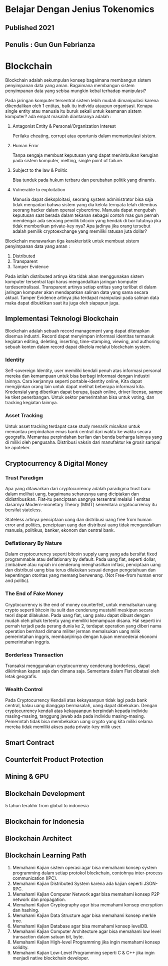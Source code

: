 # Belajar Dengan Jenius Tokenomics

## Published 2021

## Penulis : Gun Gun Febrianza

# Blockchain

Blockchain adalah sekumpulan konsep bagaimana membangun sistem penyimpanan data yang aman. Bagaimana membangun sistem penyimpanan data yang sebisa mungkin kebal terhadap manipulasi? 

Pada jaringan komputer tersentral sistem lebih mudah dimanipulasi karena dikendalikan oleh 1 entitas, baik itu individu ataupun organisasi. Kenapa single entity atau manusia itu buruk sekali untuk keamanan sistem komputer? ada empat masalah diantaranya adalah :

1. Antagonist Entity & Personal/Organization Interest

   Perilaku cheating, corrupt atau oportunis dalam memanipulasi sistem. 

2. Human Error

   Tanpa sengaja membuat keputusan yang dapat menimbulkan kerugian pada sistem komputer, melting, single point of failure.

3. Subject to the law & Politic

   Bisa tunduk pada hukum terbaru dan perubahan politik yang dinamis.

4. Vulnerable to exploitation

   Manusia dapat dieksploitasi, seorang system administrator bisa saja tidak menyadari bahwa sistem yang dia kelola ternyata telah ditembus seorang hacker dalam operasi cybercrime. Manusia dapat mengubah keputusan saat berada dalam tekanan sebagai contoh mas gun pernah mendengar ada seorang pemilik bitcoin yang hendak di bor lututnya jika tidak memberikan private-key nya? Apa jadinya jika orang tersebut adalah pemilik cryptoexchange yang memiliki ratusan juta dollar?

Blockchain menawarkan tiga karakteristik untuk membuat sistem penyimpanan data yang aman :

1. Distributed
2. Transparent
3. Tamper Evidence

Pada istilah distributed artinya kita tidak akan menggunakan sistem komputer tersentral tapi harus mengandalkan jaringan komputer terdesentralisasi. Transparent artinya setiap entitas yang terlibat di dalam jaringan komputer akan mendapatkan salinan data yang sama secara aktual. Tamper Evidence artinya jika terdapat manipulasi pada salinan data maka dapat dibuktikan saat itu juga oleh siapapun juga.



## Implementasi Teknologi Blockchain

Blockchain adalah sebuah record management yang dapat diterapkan disemua industri. Record dapat menyimpan informasi identitas termasuk kegiatan editing, deleting, inserting, time-stamping, viewing, and authoring sebuah konten dalam record dapat dikelola melalui blockchain system.

### Identity 

Self-sovereign Identity, user memiliki kendali penuh atas informasi personal mereka dan kemampuan untuk bisa berbagi informasi dengan industri lainnya. Cara kerjannya seperti portable-identity online, Kita dapat mengijinkan orang lain untuk dapat melihat beberapa informasi kita. Kredensial yang diberikan dapat berupa, ijazah online, driver license, sampe ke tiket penerbangan. Untuk sektor pemerintahan bisa untuk voting, dan tracking kegiatan lainnya.

### Asset Tracking

Untuk asset tracking terdapat case study menarik misalkan untuk memantau perpindahan emas bank central dari waktu ke waktu secara geografis. Memantau perpindahan berlian dan benda berharga lainnya yang di miliki oleh pengusaha. Distribusi vaksin dari manufaktur ke grosir sampai ke apoteker.



## Cryptocurrency & Digital Money

### Trust Paradigm

Apa yang ditawarkan dari cryptocurrency adalah paradigma trust baru dalam melihat uang, bagaimana seharusnya uang diciptakan dan didistribusikan. Fiat-itu penciptaan uangnya tersentral melalui 1 entitas dasarnya Modern-monetary Theory (MMT) sementara cryptocurrency itu bersifat stateless.

Stateless artinya penciptaan uang dan distribusi uang free from human error and politics, penciptaan uang dan distribusi uang tidak mengandalkan manusia, politikus, banker, ekonom dan central bank.

### Deflationary By Nature

Dalam cryptocurrency seperti bitcoin supply uang yang ada bersifat fixed programmable atau deflationary by default. Pada uang fiat, seperti dollar, zimbabwe atau rupiah ini cenderung menghasilkan inflasi, penciptaan uang dan distribusi uang bisa terus dilakukan sesuai dengan pengetahuan dan kepentingan otoritas yang memang berwenang. (Not Free-from human error and politic).

### The End of Fake Money

Cryptocurrency is the end of money counterfeit, untuk memalsukan uang crypto seperti bitcoin itu sulit dan cenderung mustahil meskipun secara teori dapat dilakukan. Pada uang fiat, uang palsu dapat dibuat dengan mudah oleh pihak tertentu yang memiliki kemampuan disana. Hal seperti ini pernah terjadi pada perang dunia ke 2, terdapat operation yang diberi nama operation bernhard dimana militer jerman memalsukan uang milik pemerintahan inggris, membanjirinya dengan tujuan mencederai ekonomi pemerintahan inggris.

### Borderless Transaction

Transaksi menggunakan cryptocurrency cenderung borderless, dapat dikirimkan kapan saja dan dimana saja. Sementara dalam Fiat dibatasi oleh letak geografis. 

### Wealth Control

Pada Cryptocurrency Kendali atas kekayaanpun tidak lagi pada bank central, kalau uang dianggap bermasalah, uang dapat dibekukan. Dengan cryptocurrency kendali atas kekayaanpun berpindah kepada individu masing-masing, tanggung jawab ada pada individu masing-masing. Pemerintah tidak bisa membekukan uang crypto yang kita miliki selama mereka tidak memiliki akses pada private-key milik user.



## Smart Contract



## Counterfeit Product Protection

## Mining & GPU



## Blockchain Development

5 tahun terakhir from global to indonesia

## Blockchain for Indonesia

## Blockchain Architect

## Blockchain Learning Path

1. Memahami Kajian sistem operasi agar bisa memahami konsep system programming dalam setiap protokol blockchain, contohnya inter-process communication (IPC).
2. Memahami Kajian Distributed System karena ada kajian seperti JSON-RPC. 
3. Memahami Kajian Computer Network agar bisa memahami konsep P2P network dan propagation.
4. Memahami Kajian Cryptography agar bisa memahami konsep encryption dan hashing.
5. Memahami Kajian Data Structure agar bisa memahami konsep merkle tree.
6. Memahami Kajian Database agar bisa memahami konsep levelDB.
7. Memahami Kajian Computer Architecture agar bisa memahami low level transaction dalam satuan bit, byte.
8. Memahami Kajian High-level Programming jika ingin memahami konsep solidity.
9. Memahami Kajian Low-Level Programming seperti C & C++ jika ingin menjadi native blockchain developer.

